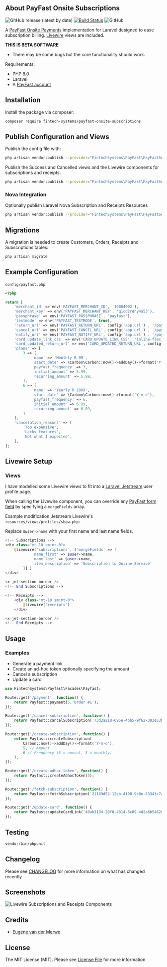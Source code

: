 ## About PayFast Onsite Subscriptions
![GitHub release (latest by date)](https://img.shields.io/github/v/release/fintech-systems/payfast-onsite-subscriptions) [![Build Status](https://app.travis-ci.com/fintech-systems/payfast-onsite-subscriptions.svg?branch=main)](https://app.travis-ci.com/fintech-systems/payfast-onsite-subscriptions) ![GitHub](https://img.shields.io/github/license/fintech-systems/payfast-onsite-subscriptions)

A [PayFast Onsite Payments](https://developers.payfast.co.za/docs#onsite_payments) implementation for Laravel designed to ease subscription billing. [Livewire](https://laravel-livewire.com/) views are included.

**THIS IS BETA SOFTWARE**

- There may be some bugs but the core functionality should work.

Requirements:

- PHP 8.0
- Laravel
- A [PayFast account](https://www.payfast.co.za/registration)

## Installation

Install the package via composer:

```bash
composer require fintech-systems/payfast-onsite-subscriptions
```

## Publish Configuration and Views

Publish the config file with:
```bash
php artisan vendor:publish --provider="FintechSystems\PayFast\PayFastServiceProvider" --tag="config"
```

Publish the Success and Cancelled views and the Livewire components for subscriptions and receipts.

```bash
php artisan vendor:publish --provider="FintechSystems\PayFast\PayFastServiceProvider" --tag="views"
```

### Nova Integration

Optionally publish Laravel Nova Subscription and Receipts Resources

```bash
php artisan vendor:publish --provider="FintechSystems\PayFast\PayFastServiceProvider" --tag="nova-resources"
```

## Migrations

A migration is needed to create Customers, Orders, Receipts and Subscriptions tables:

```bash
php artisan migrate
```

## Example Configuration

`config/payfast.php`:

```php
<?php

return [
    'merchant_id' => env('PAYFAST_MERCHANT_ID', '10004002'),
    'merchant_key' => env('PAYFAST_MERCHANT_KEY', 'q1cd2rdny4a53'),
    'passphrase' => env('PAYFAST_PASSPHRASE', 'payfast'),
    'testmode' => env('PAYFAST_TESTMODE', true),        
    'return_url' => env('PAYFAST_RETURN_URL', config('app.url') . '/payfast/success'),
    'cancel_url' => env('PAYFAST_CANCEL_URL', config('app.url') . '/payfast/cancel'),
    'notify_url' => env('PAYFAST_NOTIFY_URL', config('app.url') . '/payfast/webhook'),
    'card_update_link_css' => env('CARD_UPDATE_LINK_CSS', 'inline-flex items-center px-4 py-2 bg-gray-800 border border-transparent rounded-md font-semibold text-xs text-white uppercase tracking-widest hover:bg-gray-700 active:bg-gray-900 focus:outline-none focus:border-gray-900 focus:ring focus:ring-gray-300 disabled:opacity-25 transition'),
    'card_updated_return_url' => env('CARD_UPDATED_RETURN_URL', config('app.url') . '/user/profile'),
    'plans' => [
        3 => [
            'name' => 'Monthly R 99',
            'start_date' => \Carbon\Carbon::now()->addDay()->format('Y-m-d'),
            'payfast_frequency' => 3,
            'initial_amount' => 5.99,
            'recurring_amount' => 5.99,
        ],
        6 => [
            'name' => 'Yearly R 1089',
            'start_date' => \Carbon\Carbon::now()->format('Y-m-d'),
            'payfast_frequency' => 6,
            'initial_amount' => 6.89,
            'recurring_amount' => 6.89,
        ]
    ],
    'cancelation_reasons' => [
        'Too expensive',
        'Lacks features',
        'Not what I expected',
    ],
];
```

## Livewire Setup

### Views

I have modelled some Livewire views to fit into a [Laravel Jetstream](https://jetstream.laravel.com) user profile page.

When calling the Livewire component, you can override any [PayFast form field](https://developers.payfast.co.za/docs#step_1_form_fields) by specifying a `mergeFields` array.

Example modification Jetstream Livewire's `resources/views/profiles/show.php`:

Replace `$user->name` with your first name and last name fields.

```php
<!-- Subscriptions -->
<div class="mt-10 sm:mt-0">    
    @livewire('subscriptions', ['mergeFields' => [
            'name_first' => $user->name,
            'name_last' => $user->name,
            'item_description' => 'Subscription to Online Service'
        ]] )        
</div>

<x-jet-section-border />
<!-- End Subscriptions -->

<!-- Receipts -->
    <div class="mt-10 sm:mt-0">
        @livewire('receipts')
    </div>

<x-jet-section-border />
<!-- End Receipts -->
```

## Usage

### Examples

- Generate a payment link
- Create an ad-hoc token optionally specifying the amount
- Cancel a subscription
- Update a card

```php
use FintechSystems\Payfast\Facades\Payfast;

Route::get('/payment', function() {
    return Payfast::payment(5,'Order #1');
});

Route::get('/cancel-subscription', function() {
    return Payfast::cancelSubscription('73d2a218-695e-4bb5-9f62-383e53bef68f');
});

Route::get('/create-subscription', function() {
    return Payfast::createSubscription(
        Carbon::now()->addDay()->format('Y-m-d'),
        5, // Amount
        6 // Frequency (6 = annual, 3 = monthly)
    );
});

Route::get('/create-adhoc-token', function() {
    return Payfast::createAdhocToken(5);
});

Route::get('/fetch-subscription', function() {
    return Payfast::fetchSubscription('21189d52-12eb-4108-9c0e-53343c7ac692');
});

Route::get('/update-card', function() {
    return Payfast::updateCardLink('40ab3194-20f0-4814-8c89-4d2a6b5462ed');
});
```

## Testing

```bash
vendor/bin/phpunit
```

## Changelog

Please see [CHANGELOG](CHANGELOG.md) for more information on what has changed recently.

## Screenshots

![Livewire Subscriptions and Receipts Components](../../blob/main/screenshots/subscription_and_receipts.png)

## Credits

- [Eugene van der Merwe](https://github.com/eugenevdm)

## License

The MIT License (MIT). Please see [License File](LICENSE.md) for more information.
